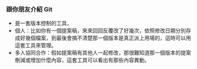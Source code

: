 ### 跟你朋友介紹 Git
* 是一套版本控制的工具，
* 個人：比如你有一個提案稿，來來回回反覆改了好幾次，依照修改日期分別存成好幾個檔案，到最後會搞不清楚那一個版本是真正派上用場的，這時可以用這套工具來管理。
* 多人協同合作：假如提案稿有其他人一起修改，那很難知道那一個版本的提案刪減或增加什麼內容，這套工具可以看出有那些內容異動。









